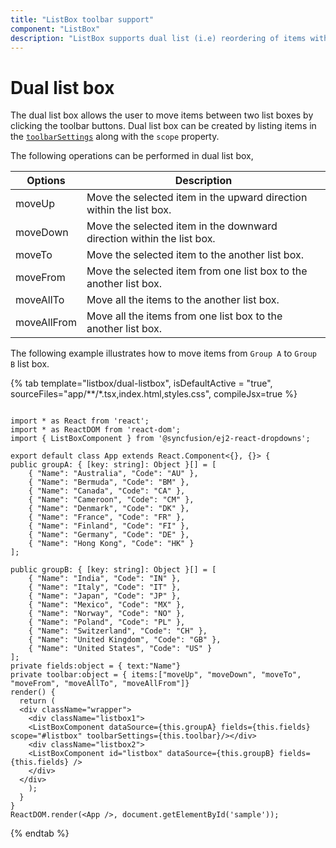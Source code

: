 ```yaml
---
title: "ListBox toolbar support"
component: "ListBox"
description: "ListBox supports dual list (i.e) reordering of items within the list box and between two list boxes."
---
```


# Dual list box

The dual list box allows the user to move items between two list boxes by clicking the toolbar buttons. Dual list box can be created by listing items in the
[`toolbarSettings`](../api/list-box/#toolbarsettings) along with the `scope` property.

The following operations can be performed in dual list box,

| Options | Description |
|------|-------------|
| moveUp | Move the selected item in the upward direction within the list box. |
| moveDown | Move the selected item in the downward direction within the list box. |
| moveTo |  Move the selected item to the another list box. |
| moveFrom | Move the selected item from one list box to the another list box. |
| moveAllTo | Move all the items to the another list box. |
| moveAllFrom |  Move all the items from one list box to the another list box. |

The following example illustrates how to move items from `Group A` to `Group B` list box.

{% tab template="listbox/dual-listbox", isDefaultActive = "true", sourceFiles="app/**/*.tsx,index.html,styles.css", compileJsx=true %}

```tsx

import * as React from 'react';
import * as ReactDOM from 'react-dom';
import { ListBoxComponent } from '@syncfusion/ej2-react-dropdowns';

export default class App extends React.Component<{}, {}> {
public groupA: { [key: string]: Object }[] = [
    { "Name": "Australia", "Code": "AU" },
    { "Name": "Bermuda", "Code": "BM" },
    { "Name": "Canada", "Code": "CA" },
    { "Name": "Cameroon", "Code": "CM" },
    { "Name": "Denmark", "Code": "DK" },
    { "Name": "France", "Code": "FR" },
    { "Name": "Finland", "Code": "FI" },
    { "Name": "Germany", "Code": "DE" },
    { "Name": "Hong Kong", "Code": "HK" }
];

public groupB: { [key: string]: Object }[] = [
    { "Name": "India", "Code": "IN" },
    { "Name": "Italy", "Code": "IT" },
    { "Name": "Japan", "Code": "JP" },
    { "Name": "Mexico", "Code": "MX" },
    { "Name": "Norway", "Code": "NO" },
    { "Name": "Poland", "Code": "PL" },
    { "Name": "Switzerland", "Code": "CH" },
    { "Name": "United Kingdom", "Code": "GB" },
    { "Name": "United States", "Code": "US" }
];
private fields:object = { text:"Name"}
private toolbar:object = { items:["moveUp", "moveDown", "moveTo", "moveFrom", "moveAllTo", "moveAllFrom"]}
render() {
  return (
  <div className="wrapper">
    <div className="listbox1">
    <ListBoxComponent dataSource={this.groupA} fields={this.fields} scope="#listbox" toolbarSettings={this.toolbar}/></div>
    <div className="listbox2">
    <ListBoxComponent id="listbox" dataSource={this.groupB} fields={this.fields} />
    </div>
  </div>
    );
  }
}
ReactDOM.render(<App />, document.getElementById('sample'));

```

{% endtab %}